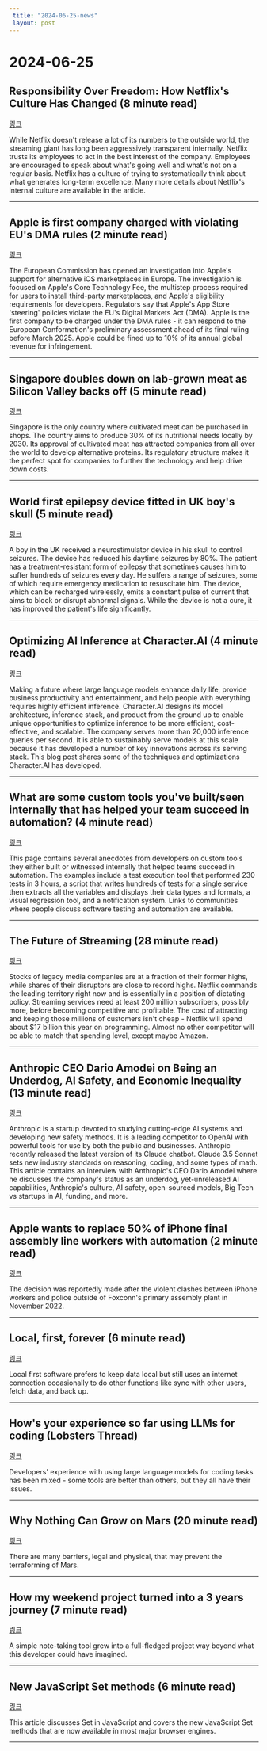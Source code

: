 ```yaml
---
 title: "2024-06-25-news"
 layout: post
---
```

<h1>2024-06-25</h1><h2>Responsibility Over Freedom: How Netflix's Culture Has Changed (8 minute read)</h2><p><a href="https://www.nytimes.com/2024/06/24/business/media/netflix-corporate-culture.html?unlocked_article_code=1.2U0.upEj.EIos50pozWp5&amp;smid=url-share&amp;utm_source=tldrnewsletter">링크</a>  </p><p>While Netflix doesn't release a lot of its numbers to the outside world, the streaming giant has long been aggressively transparent internally. Netflix trusts its employees to act in the best interest of the company. Employees are encouraged to speak about what's going well and what's not on a regular basis. Netflix has a culture of trying to systematically think about what generates long-term excellence. Many more details about Netflix's internal culture are available in the article. </p><hr /><h2>Apple is first company charged with violating EU's DMA rules (2 minute read)</h2><p><a href="https://www.theverge.com/2024/6/24/24184629/apple-dma-steering-infringement-ruling?utm_source=tldrnewsletter">링크</a>  </p><p>The European Commission has opened an investigation into Apple's support for alternative iOS marketplaces in Europe. The investigation is focused on Apple's Core Technology Fee, the multistep process required for users to install third-party marketplaces, and Apple's eligibility requirements for developers. Regulators say that Apple's App Store 'steering' policies violate the EU's Digital Markets Act (DMA). Apple is the first company to be charged under the DMA rules - it can respond to the European Conformation's preliminary assessment ahead of its final ruling before March 2025. Apple could be fined up to 10% of its annual global revenue for infringement. </p><hr /><h2>Singapore doubles down on lab-grown meat as Silicon Valley backs off (5 minute read)</h2><p><a href="https://restofworld.org/2024/lab-grown-meat-singapore/?utm_source=tldrnewsletter">링크</a>  </p><p>Singapore is the only country where cultivated meat can be purchased in shops. The country aims to produce 30% of its nutritional needs locally by 2030. Its approval of cultivated meat has attracted companies from all over the world to develop alternative proteins. Its regulatory structure makes it the perfect spot for companies to further the technology and help drive down costs. </p><hr /><h2>World first epilepsy device fitted in UK boy's skull (5 minute read)</h2><p><a href="https://www.bbc.com/news/articles/cg33kgd81mvo?utm_source=tldrnewsletter">링크</a>  </p><p>A boy in the UK received a neurostimulator device in his skull to control seizures. The device has reduced his daytime seizures by 80%. The patient has a treatment-resistant form of epilepsy that sometimes causes him to suffer hundreds of seizures every day. He suffers a range of seizures, some of which require emergency medication to resuscitate him. The device, which can be recharged wirelessly, emits a constant pulse of current that aims to block or disrupt abnormal signals. While the device is not a cure, it has improved the patient's life significantly. </p><hr /><h2>Optimizing AI Inference at Character.AI (4 minute read)</h2><p><a href="https://research.character.ai/optimizing-inference/?utm_source=tldrnewsletter">링크</a>  </p><p>Making a future where large language models enhance daily life, provide business productivity and entertainment, and help people with everything requires highly efficient inference. Character.AI designs its model architecture, inference stack, and product from the ground up to enable unique opportunities to optimize inference to be more efficient, cost-effective, and scalable. The company serves more than 20,000 inference queries per second. It is able to sustainably serve models at this scale because it has developed a number of key innovations across its serving stack. This blog post shares some of the techniques and optimizations Character.AI has developed. </p><hr /><h2>What are some custom tools you've built/seen internally that has helped your team succeed in automation? (4 minute read)</h2><p><a href="https://softwareautomation.notion.site/What-are-some-custom-tools-you-ve-built-seen-internally-that-has-helped-your-team-succeed-in-automat-2473acb906b74c0185befb7a0527b781?utm_source=tldrnewsletter">링크</a>  </p><p>This page contains several anecdotes from developers on custom tools they either built or witnessed internally that helped teams succeed in automation. The examples include a test execution tool that performed 230 tests in 3 hours, a script that writes hundreds of tests for a single service then extracts all the variables and displays their data types and formats, a visual regression tool, and a notification system. Links to communities where people discuss software testing and automation are available. </p><hr /><h2>The Future of Streaming (28 minute read)</h2><p><a href="https://www.nytimes.com/2024/06/22/technology/netflix-amazon-disney-sony-streaming.html?unlocked_article_code=1.2E0.7QqP.ywQE05OhhoT9&amp;smid=url-share&amp;utm_source=tldrnewsletter">링크</a>  </p><p>Stocks of legacy media companies are at a fraction of their former highs, while shares of their disruptors are close to record highs. Netflix commands the leading territory right now and is essentially in a position of dictating policy. Streaming services need at least 200 million subscribers, possibly more, before becoming competitive and profitable. The cost of attracting and keeping those millions of customers isn't cheap - Netflix will spend about $17 billion this year on programming. Almost no other competitor will be able to match that spending level, except maybe Amazon. </p><hr /><h2>Anthropic CEO Dario Amodei on Being an Underdog, AI Safety, and Economic Inequality (13 minute read)</h2><p><a href="https://time.com/6990386/anthropic-dario-amodei-interview/?utm_source=tldrnewsletter">링크</a>  </p><p>Anthropic is a startup devoted to studying cutting-edge AI systems and developing new safety methods. It is a leading competitor to OpenAI with powerful tools for use by both the public and businesses. Anthropic recently released the latest version of its Claude chatbot. Claude 3.5 Sonnet sets new industry standards on reasoning, coding, and some types of math. This article contains an interview with Anthropic's CEO Dario Amodei where he discusses the company's status as an underdog, yet-unreleased AI capabilities, Anthropic's culture, AI safety, open-sourced models, Big Tech vs startups in AI, funding, and more. </p><hr /><h2>Apple wants to replace 50% of iPhone final assembly line workers with automation (2 minute read)</h2><p><a href="https://9to5mac.com/2024/06/24/iphone-supply-chain-automation-workers/?utm_source=tldrnewsletter">링크</a>  </p><p>The decision was reportedly made after the violent clashes between iPhone workers and police outside of Foxconn's primary assembly plant in November 2022. </p><hr /><h2>Local, first, forever (6 minute read)</h2><p><a href="https://tonsky.me/blog/crdt-filesync/?utm_source=tldrnewsletter">링크</a>  </p><p>Local first software prefers to keep data local but still uses an internet connection occasionally to do other functions like sync with other users, fetch data, and back up. </p><hr /><h2>How's your experience so far using LLMs for coding (Lobsters Thread)</h2><p><a href="https://lobste.rs/s/7a3qhh/how_s_your_experience_so_far_using_llms_for?utm_source=tldrnewsletter">링크</a>  </p><p>Developers' experience with using large language models for coding tasks has been mixed - some tools are better than others, but they all have their issues. </p><hr /><h2>Why Nothing Can Grow on Mars (20 minute read)</h2><p><a href="https://www.asimov.press/p/grow-mars?utm_source=tldrnewsletter">링크</a>  </p><p>There are many barriers, legal and physical, that may prevent the terraforming of Mars. </p><hr /><h2>How my weekend project turned into a 3 years journey (7 minute read)</h2><p><a href="https://blog.znote.io/2024/side-hustle-journey/?utm_source=tldrnewsletter">링크</a>  </p><p>A simple note-taking tool grew into a full-fledged project way beyond what this developer could have imagined. </p><hr /><h2>New JavaScript Set methods (6 minute read)</h2><p><a href="https://developer.mozilla.org/en-US/blog/javascript-set-methods/?utm_source=tldrnewsletter">링크</a>  </p><p>This article discusses Set in JavaScript and covers the new JavaScript Set methods that are now available in most major browser engines. </p><hr />
